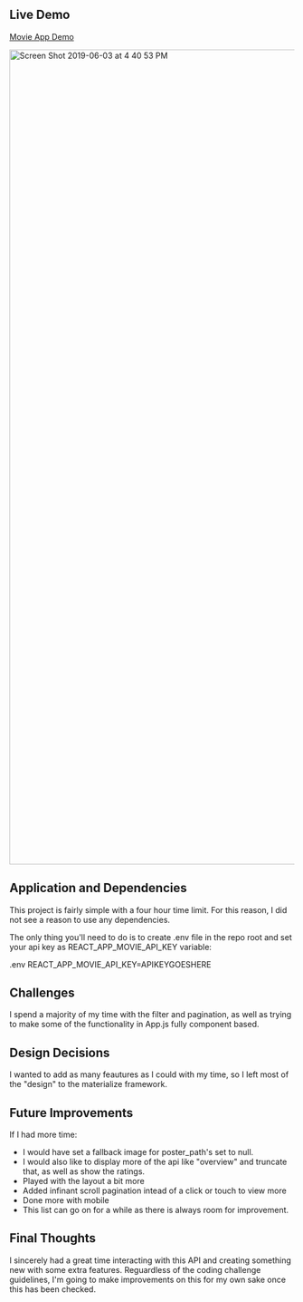 ## Live Demo
[Movie App Demo ](https://aqueous-forest-58663.herokuapp.com/)

<img width="1438" alt="Screen Shot 2019-06-03 at 4 40 53 PM" src="https://user-images.githubusercontent.com/10871164/58836827-72d23e00-861f-11e9-88a5-ff08d9fa4f39.png">

## Application and Dependencies

This project is fairly simple with a four hour time limit. For this reason, I  did not see a reason to use any dependencies. 

The only thing you'll need to do is to create .env file in the repo root and set your api key as REACT_APP_MOVIE_API_KEY variable:

.env
REACT_APP_MOVIE_API_KEY=APIKEYGOESHERE


## Challenges

I spend a majority of my time with the filter and pagination, as well as trying to make some of the functionality in App.js fully component based.

## Design Decisions

I wanted to add as many feautures as I could with my time, so I left most of the "design" to the materialize framework.

## Future Improvements

If I had more time:
- I would have set a fallback image for poster_path's set to null. 
- I would also like to display more of the api like "overview" and truncate that, as well as show the ratings.  
- Played with the layout a bit more
- Added infinant scroll pagination intead of a click or touch to view more
- Done more with mobile
- This list can go on for a while as there is always room for improvement.

## Final Thoughts

I sincerely had a great time interacting with this API and creating something new with some extra features. Reguardless of the coding challenge guidelines, I'm going to make improvements on this for my own sake once this has been checked.
